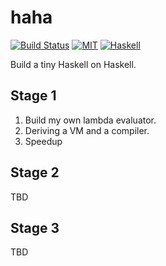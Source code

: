 # haha

[![Build Status](https://secure.travis-ci.org/jaiyalas/haha.png?branch=master)](http://travis-ci.org/jaiyalas/haha)
[![MIT](http://b.repl.ca/v1/license-MIT-blue.png)](https://en.wikipedia.org/wiki/MIT_License)
[![Haskell](http://b.repl.ca/v1/language-haskell-blue.png)](http://haskell.org)

Build a tiny Haskell on Haskell.

## Stage 1

1. Build my own lambda evaluator.
2. Deriving a VM and a compiler.
3. Speedup

## Stage 2

TBD

## Stage 3

TBD
